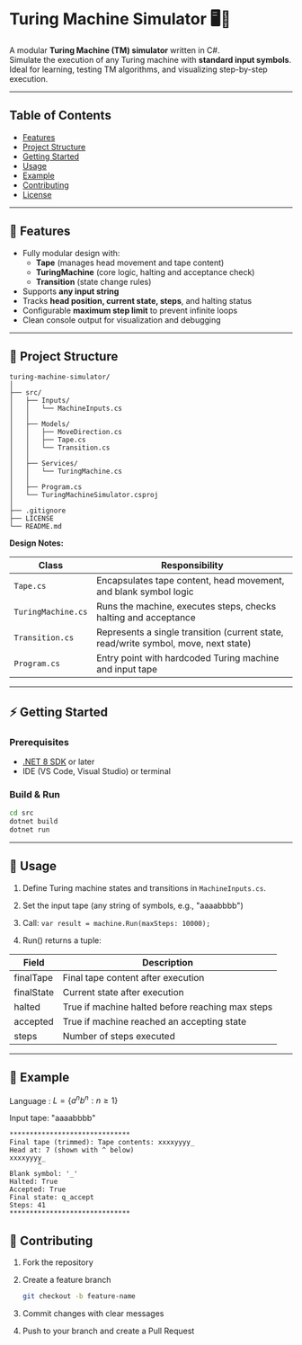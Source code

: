 # Turing Machine Simulator 🖥️🤖

A modular **Turing Machine (TM) simulator** written in C#.  
Simulate the execution of any Turing machine with **standard input symbols**.  
Ideal for learning, testing TM algorithms, and visualizing step-by-step execution.

---

## Table of Contents

- [Features](#-features)  
- [Project Structure](#-project-structure)  
- [Getting Started](#-getting-started)  
- [Usage](#-usage)
- [Example](#-example)
- [Contributing](#-contributing)
- [License](LICENCE)  

---

## 🌟 Features

- Fully modular design with:
  - **Tape** (manages head movement and tape content)  
  - **TuringMachine** (core logic, halting and acceptance check)  
  - **Transition** (state change rules)  
- Supports **any input string**
- Tracks **head position, current state, steps**, and halting status  
- Configurable **maximum step limit** to prevent infinite loops  
- Clean console output for visualization and debugging  

---

## 📂 Project Structure

```
turing-machine-simulator/
│
├── src/
│   ├── Inputs/
│   │   └── MachineInputs.cs
│   │
│   ├── Models/
│   │   ├── MoveDirection.cs
│   │   ├── Tape.cs
│   │   └── Transition.cs
│   │
│   ├── Services/
│   │   └── TuringMachine.cs
│   │
│   ├── Program.cs
│   └── TuringMachineSimulator.csproj
│
├── .gitignore
├── LICENSE
└── README.md
```

**Design Notes:**

| Class | Responsibility |
|-------|----------------|
| `Tape.cs` | Encapsulates tape content, head movement, and blank symbol logic |
| `TuringMachine.cs` | Runs the machine, executes steps, checks halting and acceptance |
| `Transition.cs` | Represents a single transition (current state, read/write symbol, move, next state) |
| `Program.cs` | Entry point with hardcoded Turing machine and input tape |

---

## ⚡ Getting Started

### Prerequisites

- [.NET 8 SDK](https://dotnet.microsoft.com/en-us/download/dotnet/8.0) or later  
- IDE (VS Code, Visual Studio) or terminal

### Build & Run

```bash
cd src
dotnet build
dotnet run
```

---

## 📝 Usage

1. Define Turing machine states and transitions in `MachineInputs.cs`.

2. Set the input tape (any string of symbols, e.g., "aaaabbbb")

3. Call:
```var result = machine.Run(maxSteps: 10000);```

4.  Run() returns a tuple:

| Field | Description |
|-------|----------------|
| finalTape | Final tape content after execution |
| finalState | Current state after execution |
| halted | True if machine halted before reaching max steps |
| accepted | True if machine reached an accepting state |
| steps | Number of steps executed |

---

## 🎯 Example

Language : $L = \{a^n b^n : n \ge 1\}$

Input tape: "aaaabbbb"

```
******************************
Final tape (trimmed): Tape contents: xxxxyyyy_
Head at: 7 (shown with ^ below)
xxxxyyyy_
       ^
Blank symbol: '_'
Halted: True
Accepted: True
Final state: q_accept
Steps: 41
******************************
```

## 🤝 Contributing

1. Fork the repository  
2. Create a feature branch  
   ```bash
   git checkout -b feature-name
    ```

3. Commit changes with clear messages
4. Push to your branch and create a Pull Request
